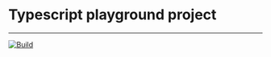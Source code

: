 # Typescript playground project
---
[![Build](https://github.com/sirawat21/typescript-playground/actions/workflows/build-test.yml/badge.svg)](https://github.com/sirawat21/typescript-playground/actions/workflows/build-test.yml)
